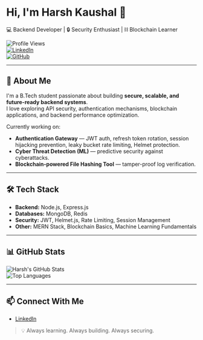 # Hi, I'm Harsh Kaushal 👋  
💻 Backend Developer | 🔒 Security Enthusiast | ⛓ Blockchain Learner  

![Profile Views](https://komarev.com/ghpvc/?username=harshkaushal&label=Profile%20views&color=0e75b6&style=flat)  
[![LinkedIn](https://img.shields.io/badge/LinkedIn-HarshKaushal-blue?style=flat&logo=linkedin)](https://linkedin.com/in/harsh-kaushal)  
[![GitHub](https://img.shields.io/badge/GitHub-harshkaushal-black?style=flat&logo=github)](https://github.com/harshkaushal)  

---

## 🚀 About Me
I'm a B.Tech student passionate about building **secure, scalable, and future-ready backend systems**.  
I love exploring API security, authentication mechanisms, blockchain applications, and backend performance optimization.  

Currently working on:  
- **Authentication Gateway** — JWT auth, refresh token rotation, session hijacking prevention, leaky bucket rate limiting, Helmet protection.  
- **Cyber Threat Detection (ML)** — predictive security against cyberattacks.  
- **Blockchain-powered File Hashing Tool** — tamper-proof log verification.  

---

## 🛠 Tech Stack
- **Backend:** Node.js, Express.js  
- **Databases:** MongoDB, Redis  
- **Security:** JWT, Helmet.js, Rate Limiting, Session Management  
- **Other:** MERN Stack, Blockchain Basics, Machine Learning Fundamentals  

---

## 📊 GitHub Stats
![Harsh's GitHub Stats](https://github-readme-stats.vercel.app/api?username=harshkaushal&show_icons=true&theme=tokyonight)  
![Top Languages](https://github-readme-stats.vercel.app/api/top-langs/?username=harshkaushal&layout=compact&theme=tokyonight)  

---

## 📫 Connect With Me
- [LinkedIn](https://www.linkedin.com/in/harsh-kaushal-36411a1ab/)  

> 💡 Always learning. Always building. Always securing.
